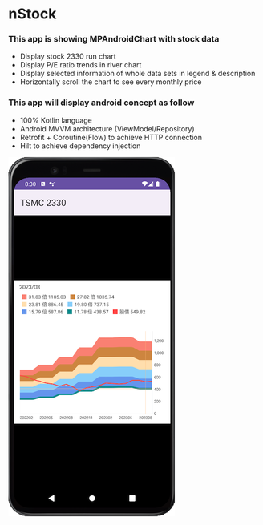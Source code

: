 # nStock

### This app is showing MPAndroidChart with stock data
* Display stock 2330 run chart
* Display P/E ratio trends in river chart
* Display selected information of whole data sets in legend & description
* Horizontally scroll the chart to see every monthly price

### This app will display android concept as follow  
* 100% Kotlin language  
* Android MVVM architecture (ViewModel/Repository)  
* Retrofit + Coroutine(Flow) to achieve HTTP connection  
* Hilt to achieve dependency injection 

![](https://github.com/jayliu005/nStock/blob/master/app/src/main/assets/nstock_snapshot.png)

